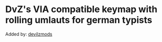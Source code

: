 # DvZ's VIA compatible keymap with rolling umlauts for german typists

Added by: [devilzmods](https://github.com/devilzmods)
